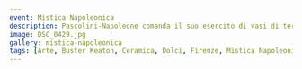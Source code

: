 ```yaml
---
event: Mistica Napoleonica
description: Pascolini-Napoleone comanda il suo esercito di vasi di terracotta, assegna medaglie 'dolciarie', posa pittoricamente per le fotocamere.
image: DSC_0429.jpg
gallery: mistica-napoleonica
tags: [Arte, Buster Keaton, Ceramica, Dolci, Firenze, Mistica Napoleonica, Napoleone, Performance, Pittura, Scultura, Stefano Pascolini]
---
```


